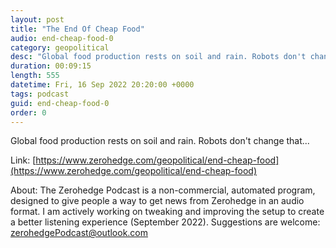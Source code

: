 ```yaml
---
layout: post
title: "The End Of Cheap Food"
audio: end-cheap-food-0
category: geopolitical
desc: "Global food production rests on soil and rain. Robots don't change that..."
duration: 00:09:15
length: 555
datetime: Fri, 16 Sep 2022 20:20:00 +0000
tags: podcast
guid: end-cheap-food-0
order: 0
---
```

Global food production rests on soil and rain. Robots don't change that...

Link: [https://www.zerohedge.com/geopolitical/end-cheap-food](https://www.zerohedge.com/geopolitical/end-cheap-food)

About: The Zerohedge Podcast is a non-commercial, automated program, designed to give people a way to get news from Zerohedge in an audio format.  I am actively working on tweaking and improving the setup to create a better listening experience (September 2022).  Suggestions are welcome: [zerohedgePodcast@outlook.com](mailto:zerohedgePodcast@outlook.com)